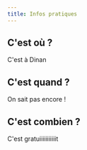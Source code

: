```yaml
---
title: Infos pratiques
---
```

## C'est où ?

C'est à Dinan

## C'est quand ?

On sait pas encore !

## C'est combien ?

C'est gratuiiiiiiiiiiit 